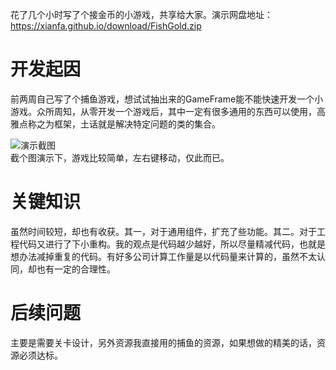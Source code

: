﻿---
categories: [游戏开发]
tags: [游戏开发,接金币, C++,开源]
---
花了几个小时写了个接金币的小游戏，共享给大家。演示网盘地址：https://xianfa.github.io/download/FishGold.zip

# 开发起因
前两周自己写了个捕鱼游戏，想试试抽出来的GameFrame能不能快速开发一个小游戏。众所周知，从零开发一个游戏后，其中一定有很多通用的东西可以使用，高雅点称之为框架，土话就是解决特定问题的类的集合。

![演示截图](../../../screenshot/EasyGold.jpg "演示截图")  
  截个图演示下，游戏比较简单，左右键移动，仅此而已。

# 关键知识
虽然时间较短，却也有收获。其一，对于通用组件，扩充了些功能。其二。对于工程代码又进行了下小重构。我的观点是代码越少越好，所以尽量精减代码，也就是想办法减掉重复的代码。有好多公司计算工作量是以代码量来计算的，虽然不太认同，却也有一定的合理性。  

# 后续问题
主要是需要关卡设计，另外资源我直接用的捕鱼的资源，如果想做的精美的话，资源必须达标。